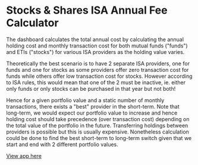 # Stocks & Shares ISA Annual Fee Calculator

The dashboard calculates the total annual cost by calculating the annual holding cost and monthly transaction cost for both mutual funds ("funds") and ETIs ("stocks") for various ISA providers as the holding value varies.


Theoretically the best scenario is to have 2 separate ISA providers, one for funds and one for stocks as some providers offer zero transaction cost for funds while others offer low transaction cost for stocks.
However according to ISA rules, this would mean that one of the 2 must be inactive, ie. either only funds or only stocks can be purchased in that year but not both!

Hence for a given portfolio value and a static number of monthly transactions, there exists a "best" provider in the short-term. Note that long-term, we would expect our portfolio value to increase and hence holding cost should take precedence (over transaction cost) depending on the total value of the portfolio in the future.
Transferring holdings between providers is possible but this is usually expensive. Nonetheless calculation could be done to find the best short-term to long-term switch given that we start and end with 2 different portfolio values.

[View app here](https://amshenoy.github.io/ss-isa-calculator)
